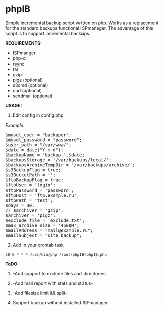 phpIB
=====

Simple incremental backup script written on php.
Works as a replacement for the standard backups functional ISPmanager.
The advantage of this script is to support incremental backups.

**REQUIREMENTS:**
- ISPmanger
- php-cli
- rsync
- tar
- gzip
- pigz (optional)
- s3cmd (optional)
- curl (optional)
- sendmail (optional)

**USAGE:**

1. Edit config in config.php


*Example:*

<pre>
$mysql_user = "backuper";
$mysql_password = "password";
$user_path = "/var/www/";
$date = date("Y-m-d");
$backupName = 'backup-'.$date;
$backupsStorage = '/var/backups/local/';
$backupsArchiveTempDir = '/var/backups/archive/';
$s3BackupFlag = true;
$s3BucketPath = '';
$ftpBackupFlag = true;
$ftpUser = 'login';
$ftpPassword = 'password';
$ftpHost = 'ftp.example.ru';
$ftpPath = 'test';
$days = 30;
// $archiver = 'gzip';
$archiver = 'pigz';
$exclude_file = 'exclude.txt'; 
$max_archive_size = '4500M';
$mailAddress = "mail@example.ru";
$mailSubject = "site backup";
</pre>

2. Add in your crontab task

``
30 6 * * * /usr/bin/php /root/phpIB/phpIB.php
``

**ToDO:**

1. -Add support to exclude files and directories-

2. -Add mail report with stats and status-

3. -Add filesize limit && split-

4. Support backup without installed ISPmanager 
